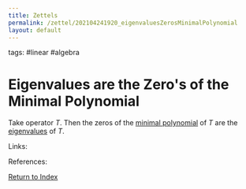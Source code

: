```yaml
---
title: Zettels
permalink: /zettel/202104241920_eigenvaluesZerosMinimalPolynomial
layout: default
---
```

tags: #linear #algebra

# Eigenvalues are the Zero's of the Minimal Polynomial

Take operator $T$. Then the zeros of the [minimal polynomial](202104241845_minimalPolynomialDefinition) of $T$ 
are the [eigenvalues](202102120912_eigenvalueDefinition) of $T$.

Links: 

References: 

[Return to Index](index)